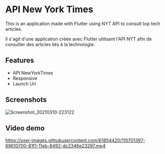 # API New York Times

This is an application made with Flutter using NYT API to consult top tech articles.

Il s'agit d'une application créée avec Flutter utilisant l'API NYT afin de consulter des articles liés à la technologie.

## Features

- API NewYorkTimes
- Responsive
- Launch Url

## Screenshots

![Screenshot_20210310-223122](https://user-images.githubusercontent.com/61854420/110701192-26069880-81f1-11eb-83b7-96395d5c4598.jpg)

## Video demo

https://user-images.githubusercontent.com/61854420/110701397-69610700-81f1-11eb-8492-dc2346e23297.mp4




